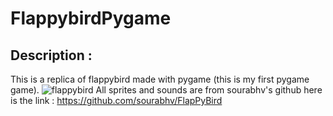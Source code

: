 # FlappybirdPygame

## Description :
This is a replica of flappybird made with pygame (this is my first pygame game).
![flappybird](https://imgur.com/t95sjAI)
All sprites and sounds are from sourabhv's github here is the link :
https://github.com/sourabhv/FlapPyBird
